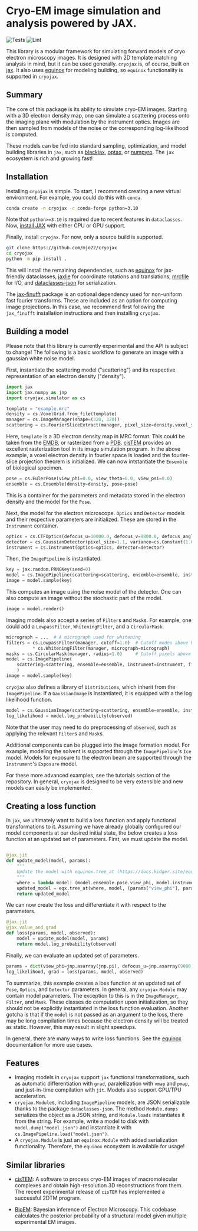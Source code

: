 # Cryo-EM image simulation and analysis powered by JAX.

![Tests](https://github.com/mjo22/cryojax/actions/workflows/testing.yml/badge.svg)
![Lint](https://github.com/mjo22/cryojax/actions/workflows/black.yml/badge.svg)

This library is a modular framework for simulating forward models of cryo electron microscopy images. It is designed with 2D template matching analysis in mind, but it can be used generally. `cryojax` is, of course, built on [jax](https://github.com/google/jax). It also uses [equinox](https://github.com/patrick-kidger/equinox/) for modeling building, so `equinox` functionality is supported in `cryojax`.

## Summary

The core of this package is its ability to simulate cryo-EM images. Starting with a 3D electron density map, one can simulate a scattering process onto the imaging plane with modulation by the instrument optics. Images are then sampled from models of the noise or the corresponding log-likelihood is computed.

These models can be fed into standard sampling, optimization, and model building libraries in `jax`, such as [blackjax](https://github.com/blackjax-devs/blackjax), [optax](https://github.com/google-deepmind/optax), or [numpyro](https://github.com/pyro-ppl/numpyro). The `jax` ecosystem is rich and growing fast!

## Installation

Installing `cryojax` is simple. To start, I recommend creating a new virtual environment. For example, you could do this with `conda`.

```bash
conda create -n cryojax -c conda-forge python=3.10
```

Note that `python>=3.10` is required due to recent features in `dataclasses`. Now, [install JAX](https://github.com/google/jax#installation) with either CPU or GPU support.

Finally, install `cryojax`. For now, only a source build is supported.

```bash
git clone https://github.com/mjo22/cryojax
cd cryojax
python -m pip install .
```

This will install the remaining dependencies, such as [equinox](https://github.com/patrick-kidger/equinox/) for jax-friendly dataclasses, [jaxlie](https://github.com/brentyi/jaxlie) for coordinate rotations and translations, [mrcfile](https://github.com/ccpem/mrcfile) for I/O, and [dataclasses-json](https://github.com/lidatong/dataclasses-json) for serialization.

The [jax-finufft](https://github.com/dfm/jax-finufft) package is an optional dependency used for non-uniform fast fourier transforms. These are included as an option for computing image projections. In this case, we recommend first following the `jax_finufft` installation instructions and then installing `cryojax`.

## Building a model

Please note that this library is currently experimental and the API is subject to change! The following is a basic workflow to generate an image with a gaussian white noise model.

First, instantiate the scattering model ("scattering") and its respective representation
of an electron density ("density").

```python
import jax
import jax.numpy as jnp
import cryojax.simulator as cs

template = "example.mrc"
density = cs.VoxelGrid.from_file(template)
manager = cs.ImageManager(shape=(320, 320))
scattering = cs.FourierSliceExtract(manager, pixel_size=density.voxel_size)
```

Here, `template` is a 3D electron density map in MRC format. This could be taken from the [EMDB](https://www.ebi.ac.uk/emdb/), or rasterized from a [PDB](https://www.rcsb.org/). [cisTEM](https://github.com/timothygrant80/cisTEM) provides an excellent rasterization tool in its image simulation program. In the above example, a voxel electron density in fourier space is loaded and the fourier-slice projection theorem is initialized. We can now intstantiate the `Ensemble` of biological specimen.

```python
pose = cs.EulerPose(view_phi=0.0, view_theta=0.0, view_psi=0.0)
ensemble = cs.Ensemble(density=density, pose=pose)
```

This is a container for the parameters and metadata stored in the electron density and the model for the `Pose`.

Next, the model for the electron microscope. `Optics` and `Detector` models and their respective parameters are initialized. These are stored in the `Instrument` container.

```python
optics = cs.CTFOptics(defocus_u=10000.0, defocus_v=9800.0, defocus_angle=10.0)
detector = cs.GaussianDetector(pixel_size=1.1, variance=cs.Constant(1.0))
instrument = cs.Instrument(optics=optics, detector=detector)
```

Then, the `ImagePipeline` is instantiated.

```python
key = jax.random.PRNGKey(seed=0)
model = cs.ImagePipeline(scattering=scattering, ensemble=ensemble, instrument=instrument)
image = model.sample(key)
```

This computes an image using the noise model of the detector. One can also compute an image without the stochastic part of the model.

```python
image = model.render()
```

Imaging models also accept a series of `Filter`s and `Mask`s. For example, one could add a `LowpassFilter`, `WhiteningFilter`, and a `CircularMask`.

```python
micrograph = ...  # A micrograph used for whitening
filters = cs.LowpassFilter(manager, cutoff=1.0)  # Cutoff modes above Nyquist frequency
          * cs.WhiteningFilter(manager, micrograph=micrograph)
masks = cs.CircularMask(manager, radius=1.0)     # Cutoff pixels above radius equal to (half) image size
model = cs.ImagePipeline(
    scattering=scattering, ensemble=ensemble, instrument=instrument, filter=filter, mask=mask
    )
image = model.sample(key)
```

`cryojax` also defines a library of `Distribution`s, which inherit from the `ImagePipeline`. If a `GaussianImage` is instantiated, it is equipped with a the log likelihood function.

```python
model = cs.GaussianImage(scattering=scattering, ensemble=ensemble, instrument=instrument)
log_likelihood = model.log_probability(observed)
```

Note that the user may need to do preprocessing of `observed`, such as applying the relevant `Filter`s and `Mask`s.

Additional components can be plugged into the image formation model. For example, modeling the solvent is supported through the `ImagePipeline`'s `Ice` model. Models for exposure to the electron beam are supported through the `Instrument`'s `Exposure` model.

For these more advanced examples, see the tutorials section of the repository. In general, `cryojax` is designed to be very extensible and new models can easily be implemented.

## Creating a loss function

In `jax`, we ultimately want to build a loss function and apply functional transformations to it. Assuming we have already globally configured our model components at our desired initial state, the below creates a loss function at an updated set of parameters. First, we must update the model.

```python

@jax.jit
def update_model(model, params):
    """
    Update the model with equinox.tree_at (https://docs.kidger.site/equinox/api/manipulation/#equinox.tree_at).
    """
    where = lambda model: (model.ensemble.pose.view_phi, model.instrument.optics.defocus_u, model.instrument.detector.pixel_size)
    updated_model = eqx.tree_at(where, model, (params["view_phi"], params["defocus_u"], params["pixel_size"]))
    return updated_model
```

We can now create the loss and differentiate it with respect to the parameters.

```python
@jax.jit
@jax.value_and_grad
def loss(params, model, observed):
    model = update_model(model, params)
    return model.log_probability(observed)
```

Finally, we can evaluate an updated set of parameters.

```python
params = dict(view_phi=jnp.asarray(jnp.pi), defocus_u=jnp.asarray(9000.0), pixel_size=jnp.asarray(1.30))
log_likelihood, grad = loss(params, model, observed)
```

To summarize, this example creates a loss function at an updated set of `Pose`, `Optics`, and `Detector` parameters. In general, any `cryojax` `Module` may contain model parameters. The exception to this is in the `ImageManager`, `Filter`, and `Mask`. These classes do computation upon initialization, so they should not be explicitly instantiated in the loss function evaluation. Another gotcha is that if the `model` is not passed as an argument to the loss, there may be long compilation times because the electron density will be treated as static. However, this may result in slight speedups.

In general, there are many ways to write loss functions. See the [equinox](https://github.com/patrick-kidger/equinox/) documentation for more use cases.

## Features

- Imaging models in `cryojax` support `jax` functional transformations, such as automatic differentiation with `grad`, paralellization with `vmap` and `pmap`, and just-in-time compilation with `jit`. Models also support GPU/TPU acceleration.
- `cryojax.Module`s, including `ImagePipeline` models, are JSON serializable thanks to the package `dataclasses-json`. The method `Module.dumps` serializes the object as a JSON string, and `Module.loads` instantiates it from the string. For example, write a model to disk with `model.dump("model.json")` and instantiate it with `cs.ImagePipeline.load("model.json")`.
- A `cryojax.Module` is just an `equinox.Module` with added serialization functionality. Therefore, the `equinox` ecosystem is available for usage!

## Similar libraries

- [cisTEM](https://github.com/timothygrant80/cisTEM): A software to process cryo-EM images of macromolecular complexes and obtain high-resolution 3D reconstructions from them. The recent experimental release of `cisTEM` has implemented a successful 2DTM program.

- [BioEM](https://github.com/bio-phys/BioEM): Bayesian inference of Electron Microscopy. This codebase calculates the posterior probability of a structural model given multiple experimental EM images.
